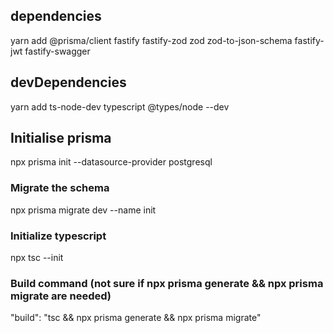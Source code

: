 ## dependencies
yarn add @prisma/client fastify fastify-zod zod zod-to-json-schema fastify-jwt fastify-swagger

## devDependencies
yarn add ts-node-dev typescript @types/node --dev

## Initialise prisma
npx prisma init --datasource-provider postgresql

### Migrate the schema
npx prisma migrate dev --name init

### Initialize typescript
npx tsc --init

### Build command (not sure if npx prisma generate && npx prisma migrate are needed)
"build": "tsc && npx prisma generate && npx prisma migrate"


